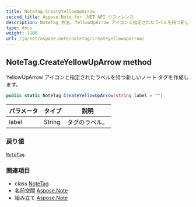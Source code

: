 ```yaml
---
title: NoteTag.CreateYellowUpArrow
second_title: Aspose.Note for .NET API リファレンス
description: NoteTag 方法. YellowUpArrow アイコンと指定されたラベルを持つ新しいノート タグを作成します
type: docs
weight: 1100
url: /ja/net/aspose.note/notetag/createyellowuparrow/
---
```

## NoteTag.CreateYellowUpArrow method

YellowUpArrow アイコンと指定されたラベルを持つ新しいノート タグを作成します。

```csharp
public static NoteTag CreateYellowUpArrow(string label = "")
```

| パラメータ | タイプ | 説明 |
| --- | --- | --- |
| label | String | タグのラベル。 |

### 戻り値

[`NoteTag`](../).

### 関連項目

* class [NoteTag](../)
* 名前空間 [Aspose.Note](../../notetag/)
* 組み立て [Aspose.Note](../../../)


